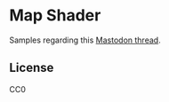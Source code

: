 # Map Shader
Samples regarding this [Mastodon thread](https://mastodon.social/@simonbs/112010176628912063).

## License
CC0